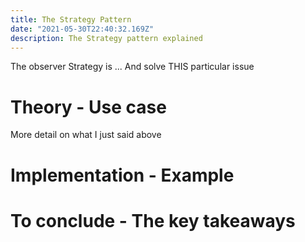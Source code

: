 ```yaml
---
title: The Strategy Pattern
date: "2021-05-30T22:40:32.169Z"
description: The Strategy pattern explained
---
```


The observer Strategy is ... And solve THIS particular issue

# Theory - Use case

More detail on what I just said above

# Implementation - Example

# To conclude - The key takeaways
